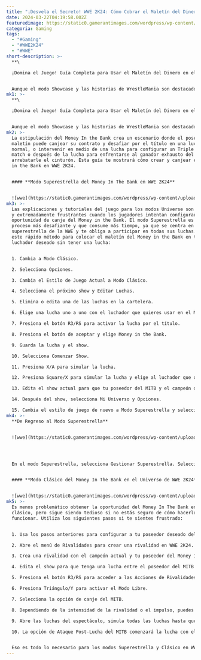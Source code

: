 ```yaml
---
title: "¡Desvela el Secreto! WWE 2K24: Cómo Cobrar el Maletín del Dinero en el Banco"
date: 2024-03-22T04:19:58.002Z
featuredimage: https://static0.gamerantimages.com/wordpress/wp-content/uploads/2024/03/wwe-2k24-bret-hart-with-the-mitb-briefcase.jpg?q=50&fit=contain&w=1140&h=&dpr=1.5
categoria: Gaming
tags:
  - "#Gaming"
  - "#WWE2K24"
  - "#WWE"
short-description: >-
  **\

  ¡Domina el Juego! Guía Completa para Usar el Maletín del Dinero en el Banco en WWE 2K24**


  Aunque el modo Showcase y las historias de WrestleMania son destacados en WWE 2K24, su longevidad radica en los modos Universe. Aquí es donde los fanáticos pueden crear equipos de ensueño, enfrentamientos, rivalidades e historias. La versión Clásica del m
mk1: >-
  **\

  ¡Domina el Juego! Guía Completa para Usar el Maletín del Dinero en el Banco en WWE 2K24**


  Aunque el modo Showcase y las historias de WrestleMania son destacados en WWE 2K24, su longevidad radica en los modos Universe. Aquí es donde los fanáticos pueden crear equipos de ensueño, enfrentamientos, rivalidades e historias. La versión Clásica del modo Universe de WWE 2K24 ofrece más flexibilidad y control, mientras que la versión Superstar se centra en un solo luchador.
mk2: >-
  La estipulación del Money In the Bank crea un escenario donde el poseedor del
  maletín puede canjear su contrato y desafiar por el título en una lucha
  normal, o intervenir en medio de una lucha para configurar un Triple Threat
  match o después de la lucha para enfrentarse al ganador exhausto del título y
  arrebatarle el cinturón. Esta guía te mostrará cómo crear y canjear el Money
  in the Bank en WWE 2K24.


  #### **Modo Superestrella del Money In The Bank en WWE 2K24**


  ![wwe](https://static0.gamerantimages.com/wordpress/wp-content/uploads/2024/03/wwe-2k24-bret-hart-cashing-in-the-mitb-briefcase.jpg?q=50&fit=crop&w=1500&dpr=1.5 "wwe")
mk3: >-
  Las explicaciones y tutoriales del juego para los modos Universe son confusos
  y extremadamente frustrantes cuando los jugadores intentan configurar una
  oportunidad de canje del Money in the Bank. El modo Superestrella es el
  proceso más desafiante y que consume más tiempo, ya que se centra en una
  superestrella de la WWE y te obliga a participar en todas sus luchas. Utiliza
  este rápido método para colocar el maletín del Money in the Bank en tu
  luchador deseado sin tener una lucha:


  1. Cambia a Modo Clásico.

  2. Selecciona Opciones.

  3. Cambia el Estilo de Juego Actual a Modo Clásico.

  4. Selecciona el próximo show y Editar Luchas.

  5. Elimina o edita una de las luchas en la cartelera.

  6. Elige una lucha uno a uno con el luchador que quieres usar en el Modo Superestrella.

  7. Presiona el botón R3/RS para activar la lucha por el título.

  8. Presiona el botón de aceptar y elige Money in the Bank.

  9. Guarda la lucha y el show.

  10. Selecciona Comenzar Show.

  11. Presiona X/A para simular la lucha.

  12. Presiona Square/X para simular la lucha y elige al luchador que quieres como poseedor del MITB en el Modo Superestrella.

  13. Edita el show actual para que tu poseedor del MITB y el campeón de la WWE estén en la misma cartelera.

  14. Después del show, selecciona Mi Universo y Opciones.

  15. Cambia el estilo de juego de nuevo a Modo Superestrella y selecciona a tu poseedor del MITB.
mk4: >-
  **De Regreso al Modo Superestrella**


  ![wwe](https://static0.gamerantimages.com/wordpress/wp-content/uploads/2024/03/wwe-2k24-mitb-options.jpg?q=50&fit=crop&w=1500&dpr=1.5 "wwe")




  En el modo Superestrella, selecciona Gestionar Superestrella. Selecciona Canjear Money In The Bank. Puedes Anunciar el Canje, hacer un Canje en Medio de la Lucha o un Canje después de la Lucha. Selecciona Jugar para la próxima lucha. Si eliges Canje en Medio de la Lucha, debes presenciar la lucha entre el campeón y el retador hasta que tu luchador entre en la lucha, comenzando un Triple Threat Match por el título.


  #### **Modo Clásico del Money In The Bank en el Universo de WWE 2K24**


  ![wwe](https://static0.gamerantimages.com/wordpress/wp-content/uploads/2024/03/wwe-2k24-post-match-mitb-attack.jpg?q=50&fit=crop&w=1500&dpr=1.5 "wwe")
mk5: >-
  Es menos problemático obtener la oportunidad del Money In The Bank en el modo
  clásico, pero sigue siendo tedioso si no estás seguro de cómo hacerlo
  funcionar. Utiliza los siguientes pasos si te sientes frustrado:


  1. Usa los pasos anteriores para configurar a tu poseedor deseado del Money in the Bank.

  2. Abre el menú de Rivalidades para crear una rivalidad en WWE 2K24.

  3. Crea una rivalidad con el campeón actual y tu poseedor del Money In The Bank.

  4. Edita el show para que tenga una lucha entre el poseedor del MITB y el Campeón.

  5. Presiona el botón R3/RS para acceder a las Acciones de Rivalidades.

  6. Presiona Triángulo/Y para activar el Modo Libre.

  7. Selecciona la opción de canje del MITB.

  8. Dependiendo de la intensidad de la rivalidad o el impulso, puedes elegir un Canje Triple Threat del MITB, un Canje Post-Lucha del MITB o un Ataque Post-Lucha del MITB.

  9. Abre las luchas del espectáculo, simula todas las luchas hasta que obtengas tu lucha del MITB y selecciona Jugar.

  10. La opción de Ataque Post-Lucha del MITB comenzará la lucha con el poseedor del MITB atacando al campeón por la espalda.


  Eso es todo lo necesario para los modos Superestrella y Clásico en WWE 2K24. Con suerte, los desarrolladores pueden implementar más mejoras de calidad de vida para configurar estas luchas y rivalidades en futuras actualizaciones.
---
```

